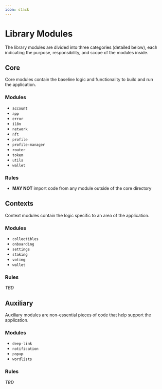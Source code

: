```yaml
---
icon: stack
---
```


# Library Modules

The library modules are divided into three categories (detailed below), each indicating the purpose, responsibility, and scope of the modules inside.

## Core

Core modules contain the baseline logic and functionality to build and run the application.

### Modules

- `account`
- `app`
- `error`
- `i18n`
- `network`
- `nft`
- `profile`
- `profile-manager`
- `router`
- `token`
- `utils`
- `wallet`

### Rules

- **MAY NOT** import code from any module outside of the core directory

## Contexts

Context modules contain the logic specific to an area of the application.

### Modules

- `collectibles`
- `onboarding`
- `settings`
- `staking`
- `voting`
- `wallet`

### Rules

_TBD_

## Auxiliary

Auxiliary modules are non-essential pieces of code that help support the application.

### Modules

- `deep-link`
- `notification`
- `popup`
- `wordlists`

### Rules

_TBD_
